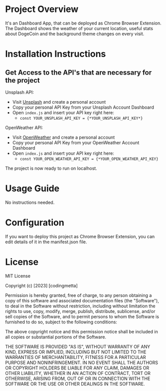 # Project Overview

It's an Dashboard App, that can be deployed as Chrome Browser Extension. The Dashboard shows the weather of your current location, useful stats about DogeCoin and the background theme changes on every visit.

# Installation Instructions


## Get Access to the API's that are necessary for the project

Unsplash API: 
* Visit [Unsplash](https://api.unsplash.com) and create a personal account 
* Copy your personal API Key from your Unsplash Account Dashboard
* Open `index.js` and insert your API key right here:
   * `const YOUR_UNSPLASH_API_KEY = {*YOUR_UNSPLASH_API_KEY*}`

OpenWeather API: 
* Visit [OpenWeather](https://openweathermap.org/api) and create a personal account 
* Copy your personal API Key from your OpenWeather Account Dashboard 
* Open `index.js` and insert your API key right here:
   * `const YOUR_OPEN_WEATHER_API_KEY = {*YOUR_OPEN_WEATHER_API_KEY}`

The project is now ready to run on localhost.


# Usage Guide

No instructions needed. 


# Configuration

If you want to deploy this project as Chrome Browser Extension, you can edit 
details of it in the manifest.json file.


# License

MIT License

Copyright (c) [2023] [codingmetta]

Permission is hereby granted, free of charge, to any person obtaining a copy
of this software and associated documentation files (the "Software"), to deal
in the Software without restriction, including without limitation the rights
to use, copy, modify, merge, publish, distribute, sublicense, and/or sell
copies of the Software, and to permit persons to whom the Software is
furnished to do so, subject to the following conditions:

The above copyright notice and this permission notice shall be included in all
copies or substantial portions of the Software.

THE SOFTWARE IS PROVIDED "AS IS", WITHOUT WARRANTY OF ANY KIND, EXPRESS OR
IMPLIED, INCLUDING BUT NOT LIMITED TO THE WARRANTIES OF MERCHANTABILITY,
FITNESS FOR A PARTICULAR PURPOSE AND NONINFRINGEMENT. IN NO EVENT SHALL THE
AUTHORS OR COPYRIGHT HOLDERS BE LIABLE FOR ANY CLAIM, DAMAGES OR OTHER
LIABILITY, WHETHER IN AN ACTION OF CONTRACT, TORT OR OTHERWISE, ARISING FROM,
OUT OF OR IN CONNECTION WITH THE SOFTWARE OR THE USE OR OTHER DEALINGS IN THE
SOFTWARE.